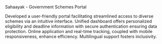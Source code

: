 Sahaayak - Government Schemes Portal

Developed a user-friendly portal facilitating streamlined access to diverse schemes via an intuitive interface. Unified dashboard offers personalized eligibility and deadline information with secure authentication ensuring data protection. Online application and real-time tracking, coupled with mobile responsiveness, enhance efficiency. Multilingual support fosters inclusivity.
